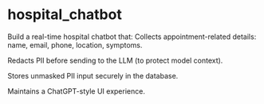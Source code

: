 # hospital_chatbot
Build a real-time hospital chatbot that:
Collects appointment-related details: name, email, phone, location, symptoms.


Redacts PII before sending to the LLM (to protect model context).


Stores unmasked PII input securely in the database.


Maintains a ChatGPT-style UI experience.
